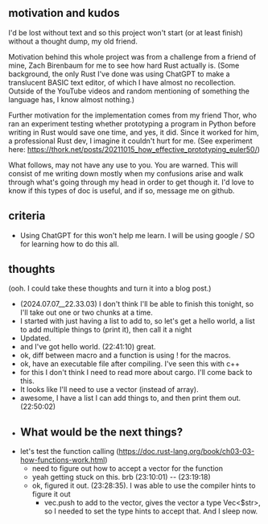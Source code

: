 ## motivation and kudos
I'd be lost without text and so this project won't start (or at least finish) without a 
thought dump, my old friend.

Motivation behind this whole project was from a challenge from a friend of mine, Zach Birenbaum 
for me to see how hard Rust actually is. (Some background, the only Rust I've done was using
ChatGPT to make a translucent BASIC text editor, of which I have almost no recollection. Outside
of the YouTube videos and random mentioning of something the language has, I know almost nothing.)

Further motivation for the implementation comes from my friend Thor, who ran an experiment testing
whether prototyping a program in Python before writing in Rust would save one time, and yes, it did.
Since it worked for him, a professional Rust dev, I imagine it couldn't hurt for me.
(See experiment here: https://thork.net/posts/20211015_how_effective_prototyping_euler50/)

What follows, may not have any use to you. You are warned. This will consist of me writing down
mostly when my confusions arise and walk through what's going through my head in order to get though it.
I'd love to know if this types of doc is useful, and if so, message me on github.

## criteria
- Using ChatGPT for this won't help me learn. I will be using google / SO for learning how to do this all.

## thoughts
(ooh. I could take these thoughts and turn it into a blog post.)
- (2024.07.07__22.33.03) I don't think I'll be able to finish this tonight, so I'll take out one or two chunks at a time.
- I started with just having a list to add to, so let's get a hello world, a list to add multiple things to (print it), then call it a night
- Updated.
- and I've got hello world. (22:41:10) great.
- ok, diff between macro and a function is using ! for the macros.
- ok, have an executable file after compiling. I've seen this with c++
- for this I don't think I need to read more about cargo. I'll come back to this.
- It looks like I'll need to use a vector (instead of array).
- awesome, I have a list I can add things to, and then print them out. (22:50:02) 
- What would be the next things?
    - 
- let's test the function calling (https://doc.rust-lang.org/book/ch03-03-how-functions-work.html)
    - need to figure out how to accept a vector for the function
    - yeah getting stuck on this. brb (23:10:01) -- (23:19:18) 
    - ok, figured it out. (23:28:35). I was able to use the compiler hints to figure it out
        - vec.push to add to the vector, gives the vector a type Vec<$str>, so I needed to set the type hints to accept that. And I sleep now.
